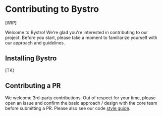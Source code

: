 # Contributing to Bystro

[WIP]

Welcome to Bystro! We're glad you're interested in contributing to our project. Before you start,
please take a moment to familiarize yourself with our approach and guidelines.

## Installing Bystro
[TK]

## Contributing a PR
We welcome 3rd-party contributions.  Out of respect for your time,
please open an issue and confirm the basic approach / design with the
core team before submitting a PR.  Please also see our code [style
guide](docs/style_guide.md).
